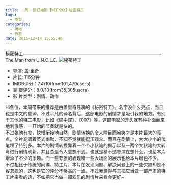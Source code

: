 ```yaml
---
title: 一周一部好电影【WEEK92】秘密特工
tags: 
  - 电影
categories:
  - 周电
  - 日志
date: 2015-12-14 15:55:46
---
```


秘密特工———————————————————————————————The Man from U.N.C.L.E.
![秘密特工](https://img.piegg.cn/WEEK92.jpg "秘密特工")

<!--more-->

- 导演: 盖·里奇
- 片长: 116分钟
- IMDB评分：7.4/10(from101,470users)
- 豆  瓣评分：8.0/10(from35,305users)
- 影  片类型：剧情、动作

Hi各位，本周带来的推荐是由盖里奇导演的《秘密特工》。名字没什么亮点，而且也是中文的意译。不过平凡的译名背后，这部电影的剧情才是吸引我的地方。有别于其他的特工电影，比如《碟中谍》、《007》等，这部电影的开头就有种扑面而来地刺激感，一开始的节奏就是快的。  
不过张弛有度，快慢衔接地自然，剧情转换的令人瞠目而啼笑才是本片最大的亮点。全片充满着英式幽默，不知不觉就能逗乐观众。而且在剧情上，大大小小的伏笔埋了特别多。本片的剧情转换靠着一个个小伏笔的揭示以及一两个大伏笔的大转弯进行剧情刷新，并且总是令人意想不到。也就是猜不透导演在想什么，也给本片增添了不少的乐趣。而一些夸张的表现和一些大场面的展示也给本片增色不少。  
不过相比于传统的间谍、特工片，本片在发现问题、解决问题上的一些欠缺却是不容忽视的，这也是它的评分不够高的一点。不过我觉得与其把它当做一部严肃的特工片来看的话，不如把它当做一部欢乐的剧情片来看会更好~
